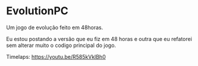 # EvolutionPC
Um jogo de evolução feito em 48horas.

Eu estou postando a versão que eu fiz em 48 horas e outra que eu refatorei sem alterar muito o codigo principal do jogo.

Timelaps: https://youtu.be/R585kVklBh0
